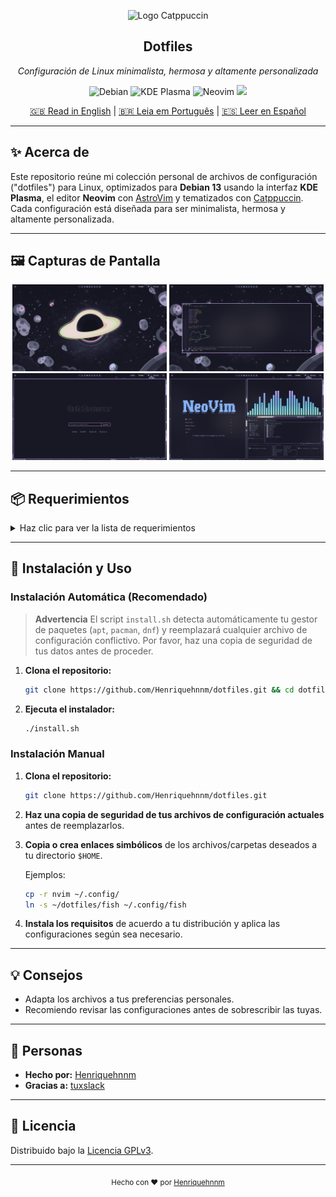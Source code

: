 <p align="center">
  <img src="https://raw.githubusercontent.com/catppuccin/catppuccin/main/assets/logos/exports/1544x1544_circle.png" width="100" alt="Logo Catppuccin"/>
  <h2 align="center">Dotfiles</h2>
  <p align="center"><em>Configuración de Linux minimalista, hermosa y altamente personalizada</em></p>
</p>

<p align="center">
  <img alt="Debian" src="https://img.shields.io/badge/Debian-13-313244?style=for-the-badge&logo=debian&logoColor=f38ba8&labelColor=1e1e2e"/>
  <img alt="KDE Plasma" src="https://img.shields.io/badge/KDE-Plasma-313244?style=for-the-badge&logo=kde&logoColor=89b4fa&labelColor=1e1e2e"/>
  <img alt="Neovim" src="https://img.shields.io/badge/Neovim-313244?style=for-the-badge&logo=neovim&logoColor=a6e3a1&labelColor=1e1e2e"/>
  <a href="https://catppuccin.com/">
    <img src="https://img.shields.io/badge/theme-catppuccin-313244?style=for-the-badge&logo=catppuccin&logoColor=f5e0dc&labelColor=1e1e2e"/>
  </a>
</p>

<p align="center">
  <a href="README.md">🇬🇧 Read in English</a> | 
  <a href="README.pt_BR.md">🇧🇷 Leia em Português</a> |
  <a href="README.es.md">🇪🇸 Leer en Español</a>
</p>

---

## ✨ Acerca de

Este repositorio reúne mi colección personal de archivos de configuración ("dotfiles") para Linux, optimizados para **Debian 13** usando la interfaz **KDE Plasma**, el editor **Neovim** con [AstroVim](https://astrovim.com/) y tematizados con [Catppuccin](https://catppuccin.com/). Cada configuración está diseñada para ser minimalista, hermosa y altamente personalizada.

---

## 🖼️ Capturas de Pantalla

<p align="center">
  <img src="public/desktop.png?1" width="49%">
  <img src="public/nvim.png?1" width="49%">
  <img src="public/qute.png?1" width="49%">
  <img src="public/terminal.png?1" width="49%">
</p>

---

## 📦 Requerimientos

<details>
  <summary>Haz clic para ver la lista de requerimientos</summary>

- [Debian Linux](https://www.debian.org/) (recomendado)
- [KDE Plasma](https://kde.org/plasma-desktop/)
- [Fish Shell](https://fishshell.com/)
- [Neovim](https://neovim.io/) **con [AstroVim](https://astrovim.com/)**
- [Node.js](https://nodejs.org/) y [npm](https://www.npmjs.com/)
- [Rust](https://www.rust-lang.org/)
- [Starship](https://starship.rs/)
- [Bat](https://github.com/sharkdp/bat)
- [Cava](https://github.com/karlstav/cava)
- [Dunst](https://dunst-project.org/)
- [lsd](https://github.com/lsd-rs/lsd)
- [Superfile](https://superfile.netlify.app/)
- [Waybar](https://github.com/Alexays/Waybar)
- [Qutebrowser](https://qutebrowser.org)
- [wlogout](https://github.com/ArtsyMacaw/wlogout)
- [Lazygit](https://github.com/jesseduffield/lazygit)
- [Konsole](https://konsole.kde.org/)
- Esquemas de color de KDE Plasma
- [Tema Catppuccin](https://catppuccin.com/) (aplicado en todas las aplicaciones compatibles)
- Fuentes personalizadas (ver la carpeta [`fonts`](./fonts))

</details>

---

## 🚀 Instalación y Uso

### Instalación Automática (Recomendado)
> **Advertencia**
> El script `install.sh` detecta automáticamente tu gestor de paquetes (`apt`, `pacman`, `dnf`) y reemplazará cualquier archivo de configuración conflictivo. Por favor, haz una copia de seguridad de tus datos antes de proceder.
1. **Clona el repositorio:**
   ```sh
   git clone https://github.com/Henriquehnnm/dotfiles.git && cd dotfiles
   ```
2. **Ejecuta el instalador:**
   ```sh
   ./install.sh
   ```
### Instalación Manual
1. **Clona el repositorio:**
   ```sh
   git clone https://github.com/Henriquehnnm/dotfiles.git
   ```
2. **Haz una copia de seguridad de tus archivos de configuración actuales** antes de reemplazarlos.
3. **Copia o crea enlaces simbólicos** de los archivos/carpetas deseados a tu directorio `$HOME`.

   Ejemplos:
   ```sh
   cp -r nvim ~/.config/
   ln -s ~/dotfiles/fish ~/.config/fish
   ```

4. **Instala los requisitos** de acuerdo a tu distribución y aplica las configuraciones según sea necesario.

---

## 💡 Consejos

- Adapta los archivos a tus preferencias personales.
- Recomiendo revisar las configuraciones antes de sobrescribir las tuyas.

---

## 👥 Personas

- **Hecho por:** [Henriquehnnm](https://github.com/Henriquehnnm)
- **Gracias a:** [tuxslack](https://github.com/tuxslack)

---

## 📝 Licencia

Distribuido bajo la [Licencia GPLv3](./LICENSE).

---

<p align="center">
  <sub>Hecho con ❤️ por <a href="https://github.com/Henriquehnnm">Henriquehnnm</a></sub>
</p>
